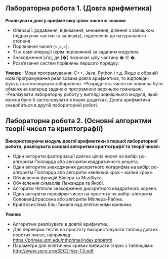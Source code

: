 ## Лабораторна робота 1. (Довга арифметика)

**Реалізувати довгу арифметику цілих чисел зі знаком:**

- Операції: додавання, віднімання, множення, ділення з залишком (підрахунок
частки та залишку), піднесення до натурального степеня.
- Порівняння чисел (<,>,=).
- Ті ж самі операції (крім порівняння) за заданим модулем.
- Знаходження [√x], де [�] позначає цілу частину � ∈ �.
- Розв’язання систем порівнянь першого порядку.

**Умови:**
-Мови програмування: С++, Java, Python і т.д.
Якщо в обраній мові програмування реалізована довга арифметика, то
відповідні функції застосовувати заборонено.
-Розрядність чисел не повинна бути обмежена наперед заданою програмною
верхньою границею.
-Реалізувати лабораторну роботу у вигляді зовнішнього модуля, який можна
було б застосовувати в інших додатках. Довга арифметика знадобиться в другій
лабораторній роботі.

## Лабораторна робота 2. (Основні алгоритми теорії чисел та криптографії)

**Використовуючи модуль довгої арифметики з першої лабораторної роботи,
реалізувати основні алгоритми криптографії та теорії чисел:**

- Один алгоритм факторизації довгих цілих чисел на вибір: ро-алгоритм Полларда
або алгоритм квадратичного решета.
- Один алгоритм знаходження дискретного логарифма на вибір: ро-алгоритм
Полларда або алгоритм «великий крок – малий крок».
- Обчислення функцій Ейлера та Мьобіуса.
- Обчислення символів Лежандра та Якобі.
- Алгоритм Чіпполи знаходження дискретного квадратного кореня.
- Один алгоритм перевірки чисел на простоту на вибір: алгоритм СоловеяШтрассена або алгоритм Міллера-Рабіна.
- Криптосистема Ель-Гамаля над еліптичними кривими.

**Умови:**

- Алгоритми реалізувати в довгій арифметиці.
- Для перевірки тестів на простоту використовувати таблиці довгих простих чисел,
наприклад: https://primes.utm.edu/nthprime/index.php#nth
- Параметри для еліптичних кривих вибирати згідно з таблицями:
http://www.secg.org/SEC2-Ver-1.0.pdf
